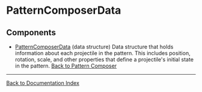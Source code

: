 # PatternComposerData
## Components
- [PatternComposerData](#patterncomposerdata) (data structure)
Data structure that holds information about each projectile in the pattern. This includes position, rotation, scale, and other properties that define a projectile's initial state in the pattern.
[Back to Pattern Composer](pattern_composer.md)
---
[Back to Documentation Index](_sidebar.md)
